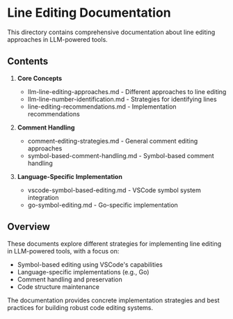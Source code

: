 # Line Editing Documentation

This directory contains comprehensive documentation about line editing approaches in LLM-powered tools.

## Contents

1. **Core Concepts**
   - llm-line-editing-approaches.md - Different approaches to line editing
   - llm-line-number-identification.md - Strategies for identifying lines
   - line-editing-recommendations.md - Implementation recommendations

2. **Comment Handling**
   - comment-editing-strategies.md - General comment editing approaches
   - symbol-based-comment-handling.md - Symbol-based comment handling

3. **Language-Specific Implementation**
   - vscode-symbol-based-editing.md - VSCode symbol system integration
   - go-symbol-editing.md - Go-specific implementation

## Overview

These documents explore different strategies for implementing line editing in LLM-powered tools, with a focus on:
- Symbol-based editing using VSCode's capabilities
- Language-specific implementations (e.g., Go)
- Comment handling and preservation
- Code structure maintenance

The documentation provides concrete implementation strategies and best practices for building robust code editing systems.
